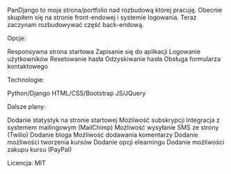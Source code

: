 PanDjango to moja strona/portfolio nad rozbudową której pracuję.
Obecnie skupiłem się na stronie front-endowej i systemie logowania.
Teraz zaczynam rozbudowywać część back-endową.

Opcje:

Responsywna strona startowa
Zapisanie się do aplikacji
Logowanie użytkowników
Resetowanie hasła
Odzyskiwanie hasła
Obsługa formularza kontaktowego

Technologie:

Python/Django
HTML/CSS/Bootstrap
JS/JQuery

Dalsze plany:

Dodanie statystyk na stronie startowej
Możliwość subskrypcji
Integracja z systemem mailingowym (MailChimp)
Możliwość wysyłanie SMS ze strony (Twilio)
Dodanie bloga
Możliwość dodawania komentarzy
Dodanie możliwości tworzenia kursów
Dodanie opcji elearningu
Dodanie możliwości zakupu kursu (PayPal)

Licencja: MIT
